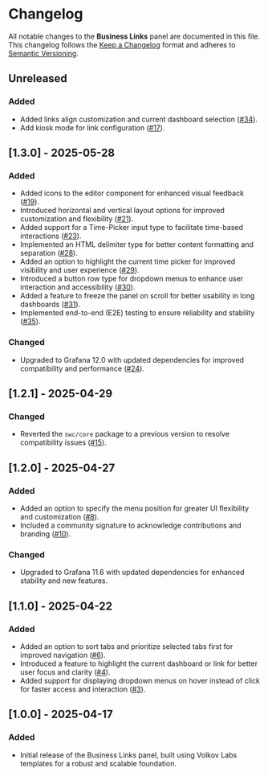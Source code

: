 # Changelog

All notable changes to the **Business Links** panel are documented in this file. This changelog follows the [Keep a Changelog](https://keepachangelog.com/en/1.0.0/) format and adheres to [Semantic Versioning](https://semver.org/spec/v2.0.0.html).

## Unreleased

### Added

- Added links align customization and current dashboard selection ([#34](https://github.com/VolkovLabs/business-links/issues/34)).
- Add kiosk mode for link configuration ([#17](https://github.com/VolkovLabs/business-links/issues/17)).

## [1.3.0] - 2025-05-28

### Added

- Added icons to the editor component for enhanced visual feedback ([#19](https://github.com/VolkovLabs/business-links/issues/19)).
- Introduced horizontal and vertical layout options for improved customization and flexibility ([#21](https://github.com/VolkovLabs/business-links/issues/21)).
- Added support for a Time-Picker input type to facilitate time-based interactions ([#23](https://github.com/VolkovLabs/business-links/issues/23)).
- Implemented an HTML delimiter type for better content formatting and separation ([#28](https://github.com/VolkovLabs/business-links/issues/28)).
- Added an option to highlight the current time picker for improved visibility and user experience ([#29](https://github.com/VolkovLabs/business-links/issues/29)).
- Introduced a button row type for dropdown menus to enhance user interaction and accessibility ([#30](https://github.com/VolkovLabs/business-links/issues/30)).
- Added a feature to freeze the panel on scroll for better usability in long dashboards ([#31](https://github.com/VolkovLabs/business-links/issues/31)).
- Implemented end-to-end (E2E) testing to ensure reliability and stability ([#35](https://github.com/VolkovLabs/business-links/issues/35)).

### Changed

- Upgraded to Grafana 12.0 with updated dependencies for improved compatibility and performance ([#24](https://github.com/VolkovLabs/business-links/issues/24)).

## [1.2.1] - 2025-04-29

### Changed

- Reverted the `swc/core` package to a previous version to resolve compatibility issues ([#15](https://github.com/VolkovLabs/business-links/issues/15)).

## [1.2.0] - 2025-04-27

### Added

- Added an option to specify the menu position for greater UI flexibility and customization ([#8](https://github.com/VolkovLabs/business-links/issues/8)).
- Included a community signature to acknowledge contributions and branding ([#10](https://github.com/VolkovLabs/business-links/issues/10)).

### Changed

- Upgraded to Grafana 11.6 with updated dependencies for enhanced stability and new features.

## [1.1.0] - 2025-04-22

### Added

- Added an option to sort tabs and prioritize selected tabs first for improved navigation ([#6](https://github.com/VolkovLabs/business-links/issues/6)).
- Introduced a feature to highlight the current dashboard or link for better user focus and clarity ([#4](https://github.com/VolkovLabs/business-links/issues/4)).
- Added support for displaying dropdown menus on hover instead of click for faster access and interaction ([#3](https://github.com/VolkovLabs/business-links/issues/3)).

## [1.0.0] - 2025-04-17

### Added

- Initial release of the Business Links panel, built using Volkov Labs templates for a robust and scalable foundation.
